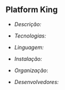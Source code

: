 ## Platform King

- *Descrição:*

- *Tecnologias:*

- *Linguagem:*

- *Instalação:*

- *Organização*:

- *Desenvolvedores:*



 
